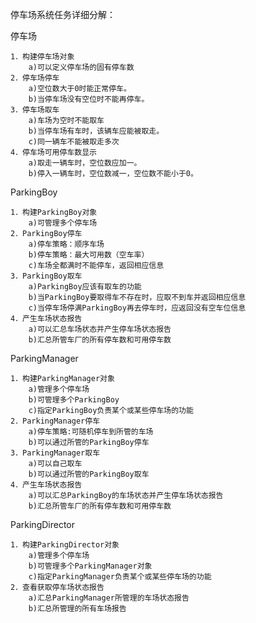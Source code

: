 停车场系统任务详细分解：

停车场

	1．构建停车场对象
		a)可以定义停车场的固有停车数
	2．停车场停车
		a)空位数大于0时能正常停车。
		b)当停车场没有空位时不能再停车。
	3．停车场取车
		a)车场为空时不能取车
		b)当停车场有车时，该辆车应能被取走。
		c)同一辆车不能被取走多次
	4．停车场可用停车数显示
		a)取走一辆车时，空位数应加一。
		b)停入一辆车时，空位数减一，空位数不能小于0。

ParkingBoy

	1．构建ParkingBoy对象
		a)可管理多个停车场	
	2．ParkingBoy停车
		a)停车策略：顺序车场
		b)停车策略：最大可用数（空车率）
		c)车场全都满时不能停车，返回相应信息
	3．ParkingBoy取车
		a)ParkingBoy应该有取车的功能
		b)当ParkingBoy要取得车不存在时，应取不到车并返回相应信息
		c)当停车场停满ParkingBoy再去停车时，应返回没有空车位信息	
	4．产生车场状态报告
		a)可以汇总车场状态并产生停车场状态报告
		b)汇总所管车厂的所有停车数和可用停车数

ParkingManager

	1．构建ParkingManager对象
		a)管理多个停车场
		b)可管理多个ParkingBoy
		c)指定ParkingBoy负责某个或某些停车场的功能
	2．ParkingManager停车
		a)停车策略:可随机停车到所管的车场
		b)可以通过所管的ParkingBoy停车
	3．ParkingManager取车
		a)可以自己取车
		b)可以通过所管的ParkingBoy取车
	4．产生车场状态报告
		a)可以汇总ParkingBoy的车场状态并产生停车场状态报告
		b)汇总所管车厂的所有停车数和可用停车数

ParkingDirector

	1．构建ParkingDirector对象
		a)管理多个停车场
		b)可管理多个ParkingManager对象
		c)指定ParkingManager负责某个或某些停车场的功能
	2．查看获取停车场状态报告
		a)汇总ParkingManager所管理的车场状态报告
		b)汇总所管理的所有车场报告
